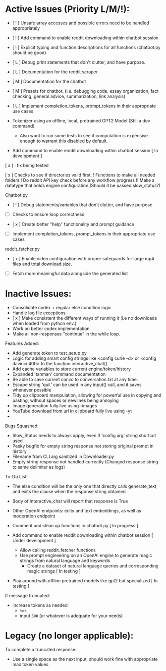 # Active Issues (Priority L/M/!):
- [ ! ] Unsafe array accesses and possible errors need to be handled appropriately
- [ ! ] Add command to enable reddit downloading within chatbot session
- [ ! ] Explicit typing and function descriptions for all functions (chatbot.py should be good)
- [ L ] Debug print statements that don't clutter, and have purpose.
- [ L ] Documentation for the reddit scraper
- [ M ] Documentation for the chatbot
- [ M ] Presets for chatbot. (i.e. debugging code, essay organization, fact checking, general advice, summarization, link analysis)
- [ L ] Implement completion_tokens, prompt_tokens in their appropriate use cases

 
- Tokenizer using an offline, local, pretrained GPT2 Model (Still a dev command)
    - Also want to run some tests to see if computation is expensive enough to warrant this disabled by default.

- Add command to enable reddit downloading within chatbot session [ In development ]

[ x ] : fix being tested

[ x ] Checks to see if directories valid first.
! Functions to make all needed folders
! Do reddit API key check before any workflow progress
!! Make a datatype that holds engine configuration (Should it be passed slow_status?)

Chatbot.py
- [ ! ] Debug statements/variables that don't clutter, and have purpose.

- [ ] Checks to ensure loop correctness
- [ x ] Create better "help" functionality and prompt guidance
- [ ] Implement completion_tokens, prompt_tokens in their appropriate use cases



reddit_fetcher.py
- [ x ] Enable video configuration with proper safeguards for large mp4 files and total download size.
- [ ] Fetch more meaningful data alongside the generated list

# Inactive Issues:
- Consolidate codex + regular else condition logic
- Handle log file exceptions
- [ x ] Make consistent the different ways of running it (i.e no downloads when loaded from python env.)
- Work on better codex implementation
- Make all non-responses “continue” in the while loop.

Features Added:
- Add generate token to test_setup.py
- Logic for adding smart config strings like <config curie -d> or <config davinci 400> to the function interactive_chat()
- Add cache variables to store current engine/token/history
- Expanded 'tanman' command documentation
- Be able to save current convo to conversation.txt at any time.
- Escape string 'quit' can be used in any input() call, and it saves whenever possible
- Tidy up clipboard manipulation, allowing for powerful use in copying and pasting, without spaces or newlines being annoying
- Image generation fully live using -images
- YouTube download from url in clipboard fully live using -yt
- 


Bugs Squashed:
- Slow_Status needs to always apply, even if 'config arg' string shortcut used
- Pesky bugfix for empty string response not storing original prompt in history
- Filename from CLI arg sanitized in Downloader.py
- Empty string response not handled currectly (Changed response string to same delimiter as logs)

To-Do List:
- The else condition will be the only one that directly calls generate_text, and exits the clause when the response string obtained.
- Body of interactive_chat will report that response is True

- Other OpenAI endpoints: edits and text embeddings, as well as moderation endpoint
- Comment and clean up functions in chatbot.py [ In progress ]
- Add command to enable reddit downloading within chatbot session [ Under development ]
    - Allow calling reddit_fetcher functions
    - Use prompt engineering on an OpenAI engine to generate magic strings from natural language and keywords
        - Create a dataset of natural language queries and corresponding magic strings [ In testing ]
- Play around with offline pretrained models like gpt2 but specialized [ In testing ]


If message truncated:
- increase tokens as needed:
    - `tok`
    - input `500` (or whatever is adequate for your needs)



# Legacy (no longer applicable):

To complete a truncated response:
- Use a single space as the next input, should work fine with appropriate max token values.
